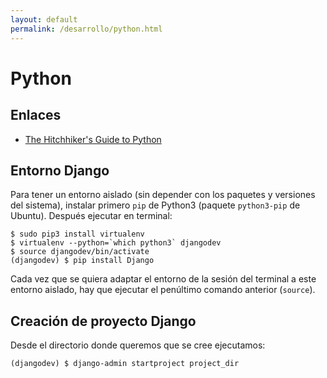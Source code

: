```yaml
---
layout: default
permalink: /desarrollo/python.html
---
```


# Python

## Enlaces

*  [The Hitchhiker's Guide to Python](http://docs.python-guide.org/en/latest/intro/learning/)

## Entorno Django

Para tener un entorno aislado (sin depender con los paquetes y versiones del sistema), instalar primero `pip` de Python3 (paquete `python3-pip` de Ubuntu). Después ejecutar en terminal:

```
$ sudo pip3 install virtualenv
$ virtualenv --python=`which python3` djangodev
$ source djangodev/bin/activate
(djangodev) $ pip install Django
```

Cada vez que se quiera adaptar el entorno de la sesión del terminal a este entorno aislado, hay que ejecutar el penúltimo comando anterior (`source`).

## Creación de proyecto Django

Desde el directorio donde queremos que se cree ejecutamos:

```
(djangodev) $ django-admin startproject project_dir
```
